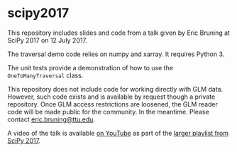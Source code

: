 # scipy2017

This repository includes slides and code from a talk given by Eric Bruning at SciPy 2017 on 12 July 2017.

The traversal demo code relies on numpy and xarray. It requires Python 3.

The unit tests provide a demonstration of how to use the `OneToManyTraversal` class.

This repository does not include code for working directly with GLM data. However, such code exists and is available by request though a private repository. Once GLM access restrictions are loosened, the GLM reader code will be made public for the community. In the meantime. Please contact eric.bruning@ttu.edu.

A video of the talk is available  [on YouTube](https://youtu.be/b06pe1ocmmI?list=PLYx7XA2nY5GfdAFycPLBdUDOUtdQIVoMf) as part of the [larger playlist from SciPy 2017](https://www.youtube.com/playlist?list=PLYx7XA2nY5GfdAFycPLBdUDOUtdQIVoMf).